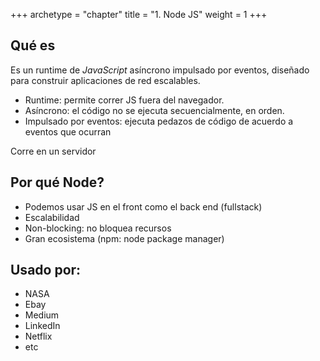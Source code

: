 +++
archetype = "chapter"
title = "1. Node JS"
weight = 1
+++

## Qué es
Es un runtime de _JavaScript_ asíncrono impulsado por eventos, diseñado para construir aplicaciones de red escalables.

- Runtime: permite correr JS fuera del navegador.
- Asíncrono: el código no se ejecuta secuencialmente, en orden.
- Impulsado por eventos: ejecuta pedazos de código de acuerdo a eventos que ocurran

Corre en un servidor

## Por qué Node?
- Podemos usar JS en el front como el back end (fullstack)
- Escalabilidad
- Non-blocking: no bloquea recursos
- Gran ecosistema (npm: node package manager)

## Usado por:
- NASA
- Ebay
- Medium
- LinkedIn
- Netflix
- etc